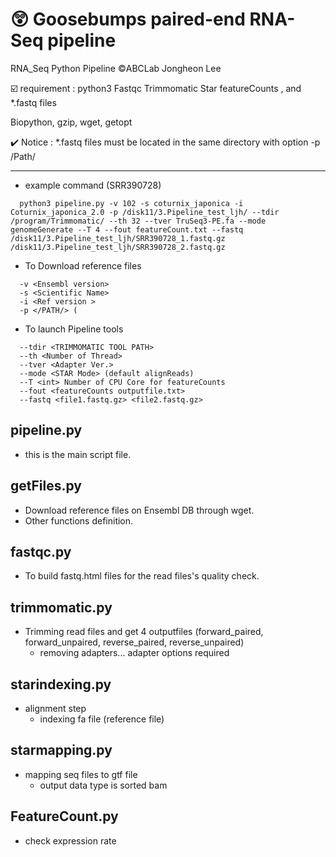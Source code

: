 # :astonished:  Goosebumps paired-end RNA-Seq pipeline
RNA_Seq Python Pipeline 
:copyright:ABCLab Jongheon Lee

:ballot_box_with_check: requirement : python3 Fastqc Trimmomatic Star featureCounts , and *.fastq files

Biopython, gzip, wget, getopt

  :heavy_check_mark: Notice : *.fastq files must be located in the same directory with option -p /Path/

-------------------------------

+ example command (SRR390728)
```
  python3 pipeline.py -v 102 -s coturnix_japonica -i Coturnix_japonica_2.0 -p /disk11/3.Pipeline_test_ljh/ --tdir /program/Trimmomatic/ --th 32 --tver TruSeq3-PE.fa --mode genomeGenerate --T 4 --fout featureCount.txt --fastq /disk11/3.Pipeline_test_ljh/SRR390728_1.fastq.gz /disk11/3.Pipeline_test_ljh/SRR390728_2.fastq.gz
```
+ To Download reference files 
```
  -v <Ensembl version>
  -s <Scientific Name>
  -i <Ref version >
  -p </PATH/> ( 
```
+ To launch Pipeline tools
```
  --tdir <TRIMMOMATIC TOOL PATH>
  --th <Number of Thread>
  --tver <Adapter Ver.>
  --mode <STAR Mode> (default alignReads)
  --T <int> Number of CPU Core for featureCounts
  --fout <featureCounts outputfile.txt>
  --fastq <file1.fastq.gz> <file2.fastq.gz>
```
## pipeline.py 

+ this is the main script file.

## getFiles.py

+ Download reference files on Ensembl DB through wget. 
+ Other functions definition. 

## fastqc.py 

+ To build fastq.html files for the read files's quality check. 

## trimmomatic.py

+ Trimming read files and get 4 outputfiles (forward_paired, forward_unpaired, reverse_paired, reverse_unpaired)
  + removing adapters... adapter options required

## starindexing.py

+ alignment step
  + indexing fa file (reference file)

## starmapping.py

+ mapping seq files to gtf file 
  + output data type is sorted bam
  
## FeatureCount.py
 
+ check expression rate
